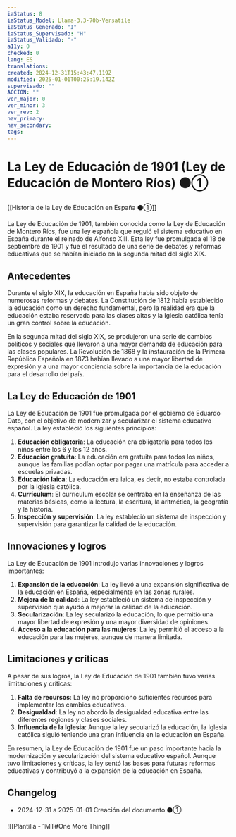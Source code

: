```yaml
---
iaStatus: 8
iaStatus_Model: Llama-3.3-70b-Versatile
iaStatus_Generado: "I"
iaStatus_Supervisado: "H"
iaStatus_Validado: "-"
a11y: 0
checked: 0
lang: ES
translations: 
created: 2024-12-31T15:43:47.119Z
modified: 2025-01-01T00:25:19.142Z
supervisado: ""
ACCION: ""
ver_major: 0
ver_minor: 3
ver_rev: 2
nav_primary: 
nav_secondary: 
tags:
---
```

# La Ley de Educación de 1901 (Ley de Educación de Montero Ríos)  ⚫①

[[Historia de la Ley de Educación en España ⚫①]]

La Ley de Educación de 1901, también conocida como la Ley de Educación de Montero Ríos, fue una ley española que reguló el sistema educativo en España durante el reinado de Alfonso XIII. Esta ley fue promulgada el 18 de septiembre de 1901 y fue el resultado de una serie de debates y reformas educativas que se habían iniciado en la segunda mitad del siglo XIX.
## Antecedentes

Durante el siglo XIX, la educación en España había sido objeto de numerosas reformas y debates. La Constitución de 1812 había establecido la educación como un derecho fundamental, pero la realidad era que la educación estaba reservada para las clases altas y la Iglesia católica tenía un gran control sobre la educación.

En la segunda mitad del siglo XIX, se produjeron una serie de cambios políticos y sociales que llevaron a una mayor demanda de educación para las clases populares. La Revolución de 1868 y la instauración de la Primera República Española en 1873 habían llevado a una mayor libertad de expresión y a una mayor conciencia sobre la importancia de la educación para el desarrollo del país.
## La Ley de Educación de 1901

La Ley de Educación de 1901 fue promulgada por el gobierno de Eduardo Dato, con el objetivo de modernizar y secularizar el sistema educativo español. La ley estableció los siguientes principios:

1. **Educación obligatoria**: La educación era obligatoria para todos los niños entre los 6 y los 12 años.
2. **Educación gratuita**: La educación era gratuita para todos los niños, aunque las familias podían optar por pagar una matrícula para acceder a escuelas privadas.
3. **Educación laica**: La educación era laica, es decir, no estaba controlada por la Iglesia católica.
4. **Currículum**: El currículum escolar se centraba en la enseñanza de las materias básicas, como la lectura, la escritura, la aritmética, la geografía y la historia.
5. **Inspección y supervisión**: La ley estableció un sistema de inspección y supervisión para garantizar la calidad de la educación.
## Innovaciones y logros

La Ley de Educación de 1901 introdujo varias innovaciones y logros importantes:

1. **Expansión de la educación**: La ley llevó a una expansión significativa de la educación en España, especialmente en las zonas rurales.
2. **Mejora de la calidad**: La ley estableció un sistema de inspección y supervisión que ayudó a mejorar la calidad de la educación.
3. **Secularización**: La ley secularizó la educación, lo que permitió una mayor libertad de expresión y una mayor diversidad de opiniones.
4. **Acceso a la educación para las mujeres**: La ley permitió el acceso a la educación para las mujeres, aunque de manera limitada.
## Limitaciones y críticas

A pesar de sus logros, la Ley de Educación de 1901 también tuvo varias limitaciones y críticas:

1. **Falta de recursos**: La ley no proporcionó suficientes recursos para implementar los cambios educativos.
2. **Desigualdad**: La ley no abordó la desigualdad educativa entre las diferentes regiones y clases sociales.
3. **Influencia de la Iglesia**: Aunque la ley secularizó la educación, la Iglesia católica siguió teniendo una gran influencia en la educación en España.

En resumen, la Ley de Educación de 1901 fue un paso importante hacia la modernización y secularización del sistema educativo español. Aunque tuvo limitaciones y críticas, la ley sentó las bases para futuras reformas educativas y contribuyó a la expansión de la educación en España.

## Changelog

- 2024-12-31 a 2025-01-01 Creación del documento  ⚫①

![[Plantilla - 1MT#One More Thing]]